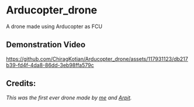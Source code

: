 # Arducopter_drone
A drone made using Arducopter as FCU

## Demonstration Video


https://github.com/ChiragKotian/Arducopter_drone/assets/117931123/db217b39-fd4f-4da8-86dd-3eb98ffa579c

## Credits:
_This was the first ever drone made by [me](https://chiragkotian.github.io) and [Arpit](https://github.com/arpitguptagithub)._
